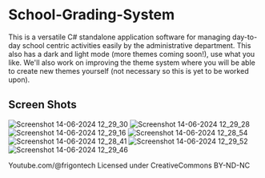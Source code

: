 # School-Grading-System

This is a versatile C# standalone application software for managing day-to-day school centric activities easily by the administrative department. This also has a dark and light mode (more themes coming soon!), use what you like. We'll also work on improving the theme system where you will be able to create new themes yourself (not necessary so this is yet to be worked upon).

## Screen Shots
![Screenshot 14-06-2024 12_29_30](https://github.com/FrigonTech/School-Grading-System/assets/72298387/04ac1773-c6bf-41a4-9139-ae36237db10e)
![Screenshot 14-06-2024 12_29_28](https://github.com/FrigonTech/School-Grading-System/assets/72298387/6aa439b2-3d82-403d-9dc9-61450e33d90f)
![Screenshot 14-06-2024 12_29_16](https://github.com/FrigonTech/School-Grading-System/assets/72298387/2bab23b9-5895-4fa4-951a-bac72281cc73)
![Screenshot 14-06-2024 12_28_54](https://github.com/FrigonTech/School-Grading-System/assets/72298387/925afdcd-9c32-4efb-9a23-75fff73e197f)
![Screenshot 14-06-2024 12_28_41](https://github.com/FrigonTech/School-Grading-System/assets/72298387/27fc611b-597b-4be0-a750-396b860d3aae)
![Screenshot 14-06-2024 12_29_52](https://github.com/FrigonTech/School-Grading-System/assets/72298387/00a9442e-8782-465c-a9d6-869028c42651)
![Screenshot 14-06-2024 12_29_46](https://github.com/FrigonTech/School-Grading-System/assets/72298387/dd1dc115-fb8d-45c4-8cd1-744169a00271)


Youtube.com/@frigontech Licensed under CreativeCommons BY-ND-NC
